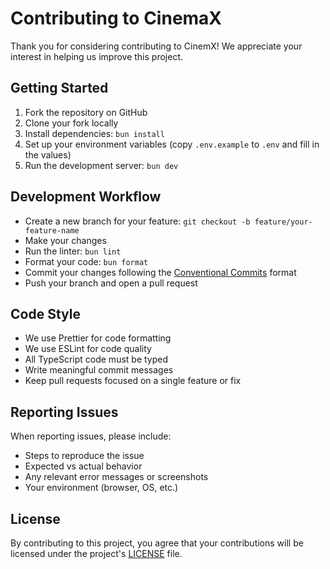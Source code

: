 # Contributing to CinemaX

Thank you for considering contributing to CinemX! We appreciate your interest in helping us improve this project.

## Getting Started

1. Fork the repository on GitHub
2. Clone your fork locally
3. Install dependencies: `bun install`
4. Set up your environment variables (copy `.env.example` to `.env` and fill in the values)
5. Run the development server: `bun dev`

## Development Workflow

- Create a new branch for your feature: `git checkout -b feature/your-feature-name`
- Make your changes
- Run the linter: `bun lint`
- Format your code: `bun format`
- Commit your changes following the [Conventional Commits](https://www.conventionalcommits.org/) format
- Push your branch and open a pull request

## Code Style

- We use Prettier for code formatting
- We use ESLint for code quality
- All TypeScript code must be typed
- Write meaningful commit messages
- Keep pull requests focused on a single feature or fix

## Reporting Issues

When reporting issues, please include:

- Steps to reproduce the issue
- Expected vs actual behavior
- Any relevant error messages or screenshots
- Your environment (browser, OS, etc.)

## License

By contributing to this project, you agree that your contributions will be licensed under the project's [LICENSE](LICENSE) file.
